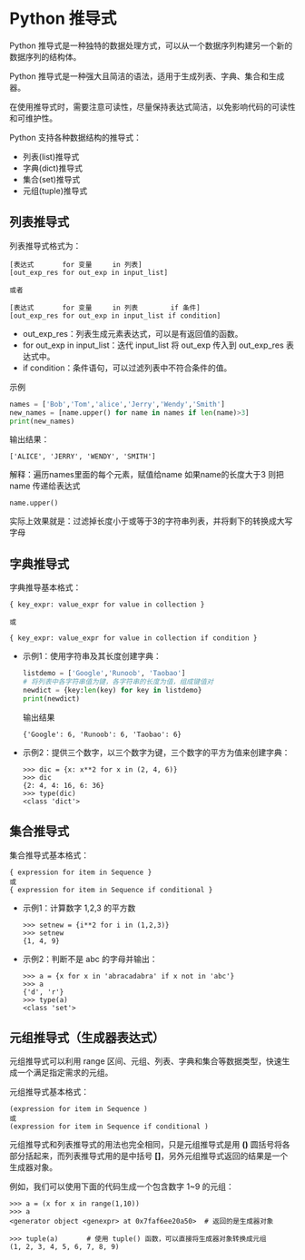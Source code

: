 # Python 推导式

Python 推导式是一种独特的数据处理方式，可以从一个数据序列构建另一个新的数据序列的结构体。

Python 推导式是一种强大且简洁的语法，适用于生成列表、字典、集合和生成器。

在使用推导式时，需要注意可读性，尽量保持表达式简洁，以免影响代码的可读性和可维护性。

Python 支持各种数据结构的推导式：

- 列表(list)推导式
- 字典(dict)推导式
- 集合(set)推导式
- 元组(tuple)推导式





## 列表推导式

列表推导式格式为：

```
[表达式       for 变量     in 列表] 
[out_exp_res for out_exp in input_list]

或者 

[表达式       for 变量     in 列表        if 条件]
[out_exp_res for out_exp in input_list if condition]
```

- out_exp_res：列表生成元素表达式，可以是有返回值的函数。
- for out_exp in input_list：迭代 input_list 将 out_exp 传入到 out_exp_res 表达式中。
- if condition：条件语句，可以过滤列表中不符合条件的值。

示例

```python
names = ['Bob','Tom','alice','Jerry','Wendy','Smith']
new_names = [name.upper() for name in names if len(name)>3]
print(new_names)

```

输出结果：

```
['ALICE', 'JERRY', 'WENDY', 'SMITH']
```

解释：遍历names里面的每个元素，赋值给name 如果name的长度大于3 则把name 传递给表达式

`name.upper()`

实际上效果就是：过滤掉长度小于或等于3的字符串列表，并将剩下的转换成大写字母

## 字典推导式

字典推导基本格式：

```
{ key_expr: value_expr for value in collection }

或

{ key_expr: value_expr for value in collection if condition }
```

- 示例1：使用字符串及其长度创建字典：

  ```python
  listdemo = ['Google','Runoob', 'Taobao']
  # 将列表中各字符串值为键，各字符串的长度为值，组成键值对
  newdict = {key:len(key) for key in listdemo}
  print(newdict)
  
  ```

  输出结果

  ```
  {'Google': 6, 'Runoob': 6, 'Taobao': 6}
  ```

  

- 示例2：提供三个数字，以三个数字为键，三个数字的平方为值来创建字典：

  ```
  >>> dic = {x: x**2 for x in (2, 4, 6)}
  >>> dic
  {2: 4, 4: 16, 6: 36}
  >>> type(dic)
  <class 'dict'>
  ```

  

## 集合推导式

集合推导式基本格式：

```
{ expression for item in Sequence }
或
{ expression for item in Sequence if conditional }
```

- 示例1：计算数字 1,2,3 的平方数

  ```
  >>> setnew = {i**2 for i in (1,2,3)}
  >>> setnew
  {1, 4, 9}
  ```

  

- 示例2：判断不是 abc 的字母并输出：

  ```
  >>> a = {x for x in 'abracadabra' if x not in 'abc'}
  >>> a
  {'d', 'r'}
  >>> type(a)
  <class 'set'>
  ```

  

## 元组推导式（生成器表达式）

元组推导式可以利用 range 区间、元组、列表、字典和集合等数据类型，快速生成一个满足指定需求的元组。

元组推导式基本格式：

```
(expression for item in Sequence )
或
(expression for item in Sequence if conditional )
```

元组推导式和列表推导式的用法也完全相同，只是元组推导式是用 **()** 圆括号将各部分括起来，而列表推导式用的是中括号 **[]**，另外元组推导式返回的结果是一个生成器对象。

例如，我们可以使用下面的代码生成一个包含数字 1~9 的元组：

```
>>> a = (x for x in range(1,10))
>>> a
<generator object <genexpr> at 0x7faf6ee20a50>  # 返回的是生成器对象

>>> tuple(a)       # 使用 tuple() 函数，可以直接将生成器对象转换成元组
(1, 2, 3, 4, 5, 6, 7, 8, 9)
```

